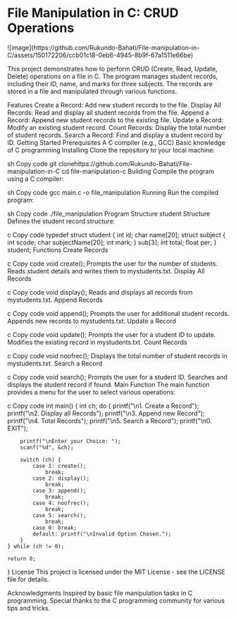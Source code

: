 <h1>File Manipulation in C: CRUD Operations</h1>
![image](https://github.com/Rukundo-Bahati/File-manipulation-in-C/assets/150172206/ccb01c18-0eb6-4945-8b9f-67a1511e66be)

This project demonstrates how to perform CRUD (Create, Read, Update, Delete) operations on a file in C.
The program manages student records, including their ID, name, 
and marks for three subjects. The records are stored in a file and manipulated through various functions.

Features
Create a Record: Add new student records to the file.
Display All Records: Read and display all student records from the file.
Append a Record: Append new student records to the existing file.
Update a Record: Modify an existing student record.
Count Records: Display the total number of student records.
Search a Record: Find and display a student record by ID.
Getting Started
Prerequisites
A C compiler (e.g., GCC)
Basic knowledge of C programming
Installing
Clone the repository to your local machine:

sh
Copy code
git clonehttps://github.com/Rukundo-Bahati/File-manipulation-in-C
cd file-manipulation-c
Building
Compile the program using a C compiler:

sh
Copy code
gcc main.c -o file_manipulation
Running
Run the compiled program:

sh
Copy code
./file_manipulation
Program Structure
student Structure
Defines the student record structure:

c
Copy code
typedef struct student {
    int id;
    char name[20];
    struct subject {
        int scode;
        char subjectName[20];
        int mark;
    } sub[3];
    int total;
    float per;
} student;
Functions
Create Records

c
Copy code
void create();
Prompts the user for the number of students.
Reads student details and writes them to mystudents.txt.
Display All Records

c
Copy code
void display();
Reads and displays all records from mystudents.txt.
Append Records

c
Copy code
void append();
Prompts the user for additional student records.
Appends new records to mystudents.txt.
Update a Record

c
Copy code
void update();
Prompts the user for a student ID to update.
Modifies the existing record in mystudents.txt.
Count Records

c
Copy code
void noofrec();
Displays the total number of student records in mystudents.txt.
Search a Record

c
Copy code
void search();
Prompts the user for a student ID.
Searches and displays the student record if found.
Main Function
The main function provides a menu for the user to select various operations:

c
Copy code
int main() {
    int ch;
    do {
        printf("\n1. Create a Record");
        printf("\n2. Display all Records");
        printf("\n3. Append new Record");
        printf("\n4. Total Records");
        printf("\n5. Search a Record");
        printf("\n0. EXIT");

        printf("\nEnter your Choice: ");
        scanf("%d", &ch);

        switch (ch) {
            case 1: create();
                break;
            case 2: display();
                break;
            case 3: append();
                break;
            case 4: noofrec();
                break;
            case 5: search();
                break;
            case 0: break;
            default: printf("\nInvalid Option Chosen.");
        }
    } while (ch != 0);

    return 0;
}
License
This project is licensed under the MIT License - see the LICENSE file for details.

Acknowledgments
Inspired by basic file manipulation tasks in C programming.
Special thanks to the C programming community for various tips and tricks.
